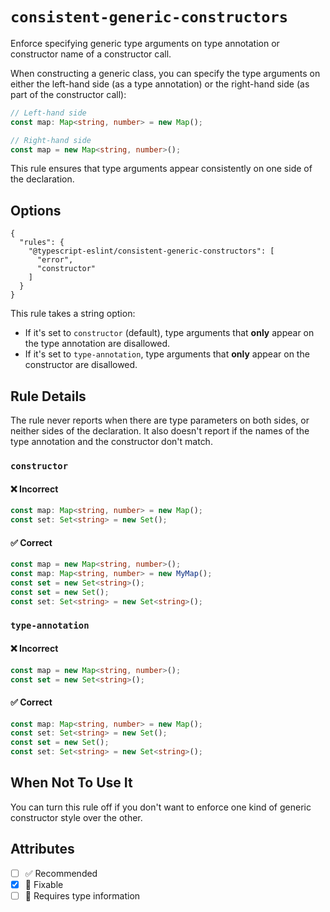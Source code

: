 # `consistent-generic-constructors`

Enforce specifying generic type arguments on type annotation or constructor name of a constructor call.

When constructing a generic class, you can specify the type arguments on either the left-hand side (as a type annotation) or the right-hand side (as part of the constructor call):

```ts
// Left-hand side
const map: Map<string, number> = new Map();

// Right-hand side
const map = new Map<string, number>();
```

This rule ensures that type arguments appear consistently on one side of the declaration.

## Options

```jsonc
{
  "rules": {
    "@typescript-eslint/consistent-generic-constructors": [
      "error",
      "constructor"
    ]
  }
}
```

This rule takes a string option:

- If it's set to `constructor` (default), type arguments that **only** appear on the type annotation are disallowed.
- If it's set to `type-annotation`, type arguments that **only** appear on the constructor are disallowed.

## Rule Details

The rule never reports when there are type parameters on both sides, or neither sides of the declaration. It also doesn't report if the names of the type annotation and the constructor don't match.

### `constructor`

<!--tabs-->

#### ❌ Incorrect

```ts
const map: Map<string, number> = new Map();
const set: Set<string> = new Set();
```

#### ✅ Correct

```ts
const map = new Map<string, number>();
const map: Map<string, number> = new MyMap();
const set = new Set<string>();
const set = new Set();
const set: Set<string> = new Set<string>();
```

### `type-annotation`

<!--tabs-->

#### ❌ Incorrect

```ts
const map = new Map<string, number>();
const set = new Set<string>();
```

#### ✅ Correct

```ts
const map: Map<string, number> = new Map();
const set: Set<string> = new Set();
const set = new Set();
const set: Set<string> = new Set<string>();
```

## When Not To Use It

You can turn this rule off if you don't want to enforce one kind of generic constructor style over the other.

## Attributes

- [ ] ✅ Recommended
- [x] 🔧 Fixable
- [ ] 💭 Requires type information
